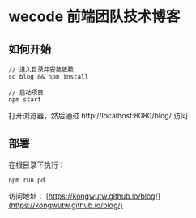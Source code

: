 # wecode 前端团队技术博客

## 如何开始
```
// 进入目录并安装依赖
cd blog && npm install

// 启动项目
npm start
```
打开浏览器，然后通过 http://localhost:8080/blog/ 访问

## 部署
在根目录下执行：
```
npm run pd
```
访问地址：
[https://kongwutw.github.io/blog/](https://kongwutw.github.io/blog/)
